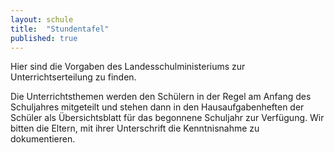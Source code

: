 ```yaml
---
layout: schule
title:  "Stundentafel"
published: true
---
```



Hier sind die Vorgaben des Landesschulministeriums zur Unterrichtserteilung zu finden. 

Die Unterrichtsthemen werden den Schülern in der Regel am Anfang des Schuljahres mitgeteilt und stehen dann in den Hausaufgabenheften der Schüler als Übersichtsblatt für das begonnene Schuljahr zur Verfügung. Wir bitten die Eltern, mit ihrer Unterschrift die Kenntnisnahme zu dokumentieren. 